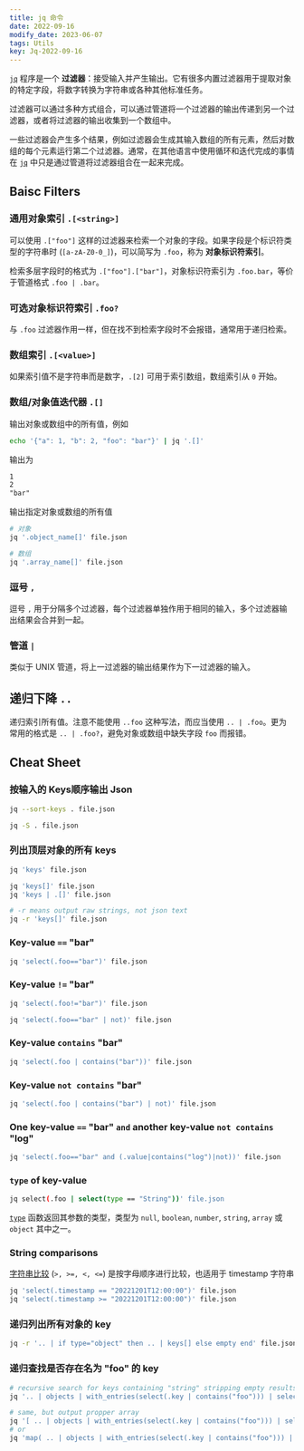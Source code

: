 ```yaml
---
title: jq 命令
date: 2022-09-16
modify_date: 2023-06-07
tags: Utils
key: Jq-2022-09-16
---
```


[`jq`] 程序是一个 **过滤器**：接受输入并产生输出。它有很多内置过滤器用于提取对象的特定字段，将数字转换为字符串或各种其他标准任务。

过滤器可以通过多种方式组合，可以通过管道将一个过滤器的输出传递到另一个过滤器，或者将过滤器的输出收集到一个数组中。

一些过滤器会产生多个结果，例如过滤器会生成其输入数组的所有元素，然后对数组的每个元素运行第二个过滤器。通常，在其他语言中使用循环和迭代完成的事情在 [`jq`] 中只是通过管道将过滤器组合在一起来完成。

[`jq`]: https://stedolan.github.io/jq/manual/

<!--more-->

## Baisc Filters

### 通用对象索引 `.[<string>]`

可以使用 `.["foo"]` 这样的过滤器来检索一个对象的字段。如果字段是个标识符类型的字符串时 (`[a-zA-Z0-0_]`)，可以简写为 `.foo`，称为 **对象标识符索引**。

检索多层字段时的格式为 `.["foo"].["bar"]`，对象标识符索引为 `.foo.bar`，等价于管道格式 `.foo | .bar`。

### 可选对象标识符索引 `.foo?`

与 `.foo` 过滤器作用一样，但在找不到检索字段时不会报错，通常用于递归检索。

### 数组索引 `.[<value>]`

如果索引值不是字符串而是数字，`.[2]` 可用于索引数组，数组索引从 `0` 开始。

### 数组/对象值迭代器 `.[]`

输出对象或数组中的所有值，例如

```sh
echo '{"a": 1, "b": 2, "foo": "bar"}' | jq '.[]'
```

输出为

```txt
1
2
"bar"
```

输出指定对象或数组的所有值

```sh
# 对象
jq '.object_name[]' file.json

# 数组
jq '.array_name[]' file.json
```

### 逗号 `,`

逗号 `,` 用于分隔多个过滤器，每个过滤器单独作用于相同的输入，多个过滤器输出结果会合并到一起。

### 管道 `|`

类似于 UNIX 管道，将上一过滤器的输出结果作为下一过滤器的输入。

## 递归下降 `..`

递归索引所有值。注意不能使用 `..foo` 这种写法，而应当使用 `.. | .foo`。更为常用的格式是 `.. | .foo?`，避免对象或数组中缺失字段 `foo` 而报错。

## Cheat Sheet

### 按输入的 Keys顺序输出 Json

```sh
jq --sort-keys . file.json

jq -S . file.json
```

### 列出顶层对象的所有 keys

```sh
jq 'keys' file.json

jq 'keys[]' file.json
jq 'keys | .[]' file.json

# -r means output raw strings, not json text
jq -r 'keys[]' file.json
```

### Key-value `==` "bar"

```sh
jq 'select(.foo=="bar")' file.json
```

### Key-value `!=` "bar"

```sh
jq 'select(.foo!="bar")' file.json

jq 'select(.foo=="bar" | not)' file.json
```

### Key-value `contains` "bar"

```sh
jq 'select(.foo | contains("bar"))' file.json
```

### Key-value `not contains` "bar"

```sh
jq 'select(.foo | contains("bar") | not)' file.json
```

### One key-value `==` "bar" `and` another key-value `not contains` "log"

```sh
jq 'select(.foo=="bar" and (.value|contains("log")|not))' file.json
```

### `type` of key-value

```sh
jq select(.foo | select(type == "String"))' file.json
```

[`type`][type] 函数返回其参数的类型，类型为 `null`, `boolean`, `number`, `string`, `array` 或 `object` 其中之一。

[type]: https://jqlang.github.io/jq/manual/#type

### String comparisons

[字符串比较][Comparisons] (`>, >=, <, <=`) 是按字母顺序进行比较，也适用于 timestamp 字符串

[Comparisons]: https://jqlang.github.io/jq/manual/#>->=-<=-<

```sh
jq 'select(.timestamp == "20221201T12:00:00")' file.json
jq 'select(.timestamp >= "20221201T12:00:00")' file.json
```

### 递归列出所有对象的 key

```sh
jq -r '.. | if type="object" then .. | keys[] else empty end' file.json
```

### 递归查找是否存在名为 "foo" 的 key

```sh
# recursive search for keys containing "string" stripping empty results
jq '.. | objects | with_entries(select(.key | contains("foo"))) | select(. != {})'

# same, but output propper array
jq '[ .. | objects | with_entries(select(.key | contains("foo"))) | select(. != {}) ]'
# or
jq 'map( .. | objects | with_entries(select(.key | contains("foo"))) | select(. != {}) )'
```
